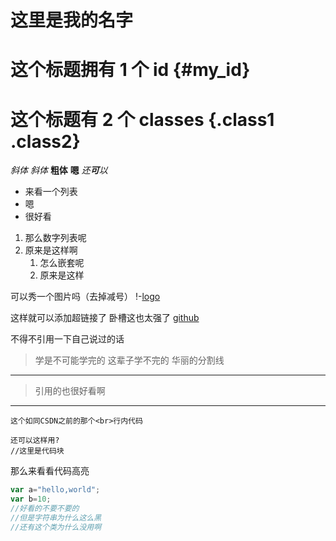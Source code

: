 # 这里是我的名字

# 这个标题拥有 1 个 id {#my_id}
# 这个标题有 2 个 classes {.class1 .class2}
*斜体*
_斜体_
**粗体** __嗯__ 
_还**可**以_

* 来看一个列表
* 嗯
* 很好看

1. 那么数字列表呢
1. 原来是这样啊
    1. 怎么嵌套呢
    2. 原来是这样

可以秀一个图片吗（去掉减号）
!-[logo](/logo.jpg)

这样就可以添加超链接了 卧槽这也太强了
[github](http://github.com)

不得不引用一下自己说过的话

> 学是不可能学完的 这辈子学不完的
华丽的分割线
---
> 引用的也很好看啊

***

`这个如同CSDN之前的那个<br>行内代码`

``` {.line-numbers}
还可以这样用?
//这里是代码块
```

那么来看看代码高亮 
```javascript {.line-numbers}
var a="hello,world";
var b=10;
//好看的不要不要的
//但是字符串为什么这么黑
//还有这个类为什么没用啊
```


 